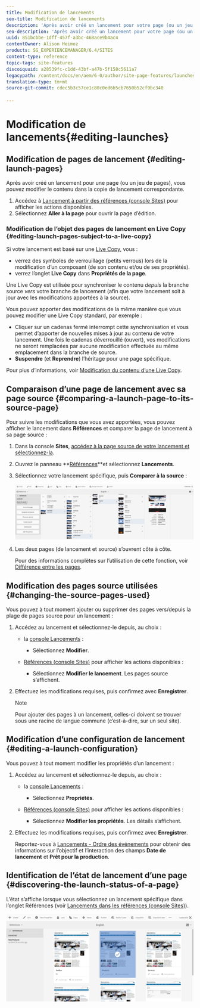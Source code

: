 ```yaml
---
title: Modification de lancements
seo-title: Modification de lancements
description: 'Après avoir créé un lancement pour votre page (ou un jeu de pages), vous pouvez modifier le contenu dans la copie de lancement de la ou des pages. '
seo-description: 'Après avoir créé un lancement pour votre page (ou un jeu de pages), vous pouvez modifier le contenu dans la copie de lancement de la ou des pages. '
uuid: 851bcbbe-1dff-457f-a3bc-468ace9b4ac4
contentOwner: Alison Heimoz
products: SG_EXPERIENCEMANAGER/6.4/SITES
content-type: reference
topic-tags: site-features
discoiquuid: a28539fc-c1dd-43bf-a47b-5f158c5611a7
legacypath: /content/docs/en/aem/6-0/author/site-page-features/launches
translation-type: tm+mt
source-git-commit: cdec5b3c57ce1c80c0ed6b5cb7650b52cf9bc340

---
```



# Modification de lancements{#editing-launches}

## Modification de pages de lancement {#editing-launch-pages}

Après avoir créé un lancement pour une page (ou un jeu de pages), vous pouvez modifier le contenu dans la copie de lancement correspondante.

1. Accédez à [Lancement à partir des références (console Sites)](/help/sites-authoring/launches.md#launches-in-references-sites-console) pour afficher les actions disponibles.
1. Sélectionnez **Aller à la page** pour ouvrir la page d’édition.

### Modification de l’objet des pages de lancement en Live Copy {#editing-launch-pages-subject-to-a-live-copy}

Si votre lancement est basé sur une [Live Copy](/help/sites-administering/msm.md), vous :

* verrez des symboles de verrouillage (petits verrous) lors de la modification d’un composant (de son contenu et/ou de ses propriétés).
* verrez l’onglet **Live Copy** dans **Propriétés de la page**.

Une Live Copy est utilisée pour synchroniser le contenu *depuis* la branche source *vers* votre branche de lancement (afin que votre lancement soit à jour avec les modifications apportées à la source).

Vous pouvez apporter des modifications de la même manière que vous pouvez modifier une Live Copy standard, par exemple :

* Cliquer sur un cadenas fermé interrompt cette synchronisation et vous permet d’apporter de nouvelles mises à jour au contenu de votre lancement. Une fois le cadenas déverrouillé (ouvert), vos modifications ne seront remplacées par aucune modification effectuée au même emplacement dans la branche de source.
* **Suspendre** (et **Reprendre**) l’héritage pour une page spécifique.

Pour plus d’informations, voir [Modification du contenu d’une Live Copy](/help/sites-administering/msm-livecopy.md#changing-live-copy-content).

## Comparaison d’une page de lancement avec sa page source {#comparing-a-launch-page-to-its-source-page}

Pour suivre les modifications que vous avez apportées, vous pouvez afficher le lancement dans **Références** et comparer la page de lancement à sa page source :

1. Dans la console **Sites**, [accédez à la page source de votre lancement et sélectionnez-la](/help/sites-authoring/basic-handling.md#viewing-and-selecting-resources).
1. Ouvrez le panneau **[Références](/help/sites-authoring/basic-handling.md#references)**et sélectionnez **Lancements**.
1. Sélectionnez votre lancement spécifique, puis **Comparer à la source** :

   ![chlimage_1-96](assets/chlimage_1-96.png)

1. Les deux pages (de lancement et source) s’ouvrent côte à côte.

   Pour des informations complètes sur l’utilisation de cette fonction, voir [Différence entre les pages](/help/sites-authoring/page-diff.md).

## Modification des pages source utilisées {#changing-the-source-pages-used}

Vous pouvez à tout moment ajouter ou supprimer des pages vers/depuis la plage de pages source pour un lancement : 

1. Accédez au lancement et sélectionnez-le depuis, au choix :

   * la [console Lancements](/help/sites-authoring/launches.md#the-launches-console) :

      * Sélectionnez **Modifier**.
   * [Références (console Sites)](/help/sites-authoring/launches.md#launches-in-references-sites-console) pour afficher les actions disponibles :

      * Sélectionnez **Modifier le lancement**. 
   Les pages source s’affichent.

1. Effectuez les modifications requises, puis confirmez avec **Enregistrer**.

   >[!NOTE]
   >
   >Pour ajouter des pages à un lancement, celles-ci doivent se trouver sous une racine de langue commune (c’est-à-dire, sur un seul site).

## Modification d’une configuration de lancement {#editing-a-launch-configuration}

Vous pouvez à tout moment modifier les propriétés d’un lancement : 

1. Accédez au lancement et sélectionnez-le depuis, au choix :

   * la [console Lancements](/help/sites-authoring/launches.md#the-launches-console) :

      * Sélectionnez **Propriétés**.
   * [Références (console Sites)](/help/sites-authoring/launches.md#launches-in-references-sites-console) pour afficher les actions disponibles :

      * Sélectionnez **Modifier les propriétés**. 
   Les détails s’affichent.

1. Effectuez les modifications requises, puis confirmez avec **Enregistrer**.

   Reportez-vous à [Lancements - Ordre des événements](/help/sites-authoring/launches.md#launches-the-order-of-events) pour obtenir des informations sur l’objectif et l’interaction des champs **Date de lancement** et **Prêt pour la production**.

## Identification de l’état de lancement d’une page {#discovering-the-launch-status-of-a-page}

L’état s’affiche lorsque vous sélectionnez un lancement spécifique dans l’onglet Références (voir [Lancements dans les références (console Sites)](/help/sites-authoring/launches.md#launches-in-references-sites-console)).

![chlimage_1-97](assets/chlimage_1-97.png)

